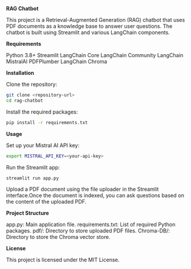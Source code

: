 **RAG Chatbot**

This project is a Retrieval-Augmented Generation (RAG) chatbot that uses PDF documents as a knowledge base to answer user questions. The chatbot is built using Streamlit and various LangChain components.

**Requirements**

Python 3.8+
Streamlit
LangChain Core
LangChain Community
LangChain MistralAI
PDFPlumber
LangChain Chroma

**Installation**

Clone the repository:

```bash
git clone <repository-url>
cd rag-chatbot
```
Install the required packages:
```bash
pip install -r requirements.txt
```
**Usage**

Set up your Mistral AI API key:
```bash
export MISTRAL_API_KEY=<your-api-key>
```

Run the Streamlit app:
```bash
streamlit run app.py
```

Upload a PDF document using the file uploader in the Streamlit interface.Once the document is indexed, you can ask questions based on the content of the uploaded PDF.

**Project Structure**

app.py: Main application file.
requirements.txt: List of required Python packages.
pdf/: Directory to store uploaded PDF files.
Chroma-DB/: Directory to store the Chroma vector store.

**License**

This project is licensed under the MIT License.
